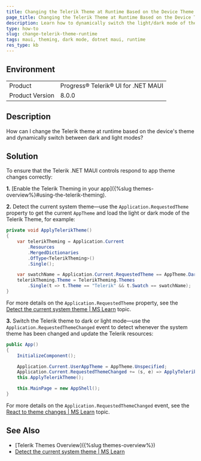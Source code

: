 ```yaml
---
title: Changing the Telerik Theme at Runtime Based on the Device Theme
page_title: Changing the Telerik Theme at Runtime Based on the Device Theme - .NET MAUI Knowledge Base
description: Learn how to dynamically switch the light/dark mode of the Telerik theme based on the theme of the target device.
type: how-to
slug: change-telerik-theme-runtime
tags: maui, theming, dark mode, dotnet maui, runtime
res_type: kb
---
```


## Environment

<table>
	<tbody>
    <tr>
      <td>Product</td>
      <td>Progress® Telerik® UI for .NET MAUI</td>
    </tr>
  	<tr>
  		<td>Product Version</td>
  		<td>8.0.0</td>
  	</tr>
	</tbody>
</table>

## Description

How can I change the Telerik theme at runtime based on the device's theme and dynamically switch between dark and light modes?

## Solution

To ensure that the Telerik .NET MAUI controls respond to app theme changes correctly:

**1.** [Enable the Telerik Theming in your app]({%slug themes-overview%}#using-the-telerik-theming).

**2.** Detect the current system theme&mdash;use the `Application.RequestedTheme` property to get the current `AppTheme` and load the light or dark mode of the Telerik Theme, for example:

```C#
private void ApplyTelerikTheme()
{
    var telerikTheming = Application.Current
        .Resources
        .MergedDictionaries
        .OfType<TelerikTheming>()
        .Single();

    var swatchName = Application.Current.RequestedTheme == AppTheme.Dark ? "Purple Dark" : "Purple";
    telerikTheming.Theme = TelerikTheming.Themes
        .Single(t => t.Theme == "Telerik" && t.Swatch == swatchName);
}
```

For more details on the `Application.RequestedTheme` property, see the <a href="https://learn.microsoft.com/en-us/dotnet/maui/user-interface/system-theme-changes?view=net-maui-8.0#detect-the-current-system-theme" target="_blank">Detect the current system theme | MS Learn</a> topic.

**3.** Switch the Telerik theme to dark or light mode&mdash;use the `Application.RequestedThemeChanged` event to detect whenever the system theme has been changed and update the Telerik resources:

```C#
public App()
{
    InitializeComponent();

    Application.Current.UserAppTheme = AppTheme.Unspecified;
    Application.Current.RequestedThemeChanged += (s, e) => ApplyTelerikTheme();
    this.ApplyTelerikTheme();

    this.MainPage = new AppShell();
}
```

For more details on the `Application.RequestedThemeChanged` event, see the <a href="[https://learn.microsoft.com/en-us/dotnet/maui/user-interface/system-theme-changes?view=net-maui-8.0#detect-the-current-system-theme](https://learn.microsoft.com/en-us/dotnet/maui/user-interface/system-theme-changes?view=net-maui-8.0#react-to-theme-changes)" target="_blank">React to theme changes | MS Learn</a> topic.

## See Also

- [Telerik Themes Overview]({%slug themes-overview%})
- <a href="https://learn.microsoft.com/en-us/dotnet/maui/user-interface/system-theme-changes?view=net-maui-8.0#detect-the-current-system-theme" target="_blank">Detect the current system theme | MS Learn</a>
